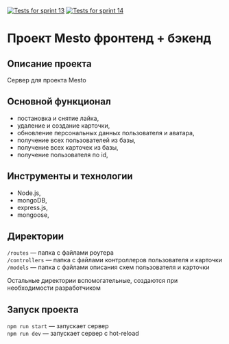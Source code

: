 [![Tests for sprint 13](https://github.com/${palinakarabovich}/${express-mesto-gha}/actions/workflows/tests-13-sprint.yml/badge.svg)](https://github.com/${palinakarabovich}/${express-mesto-gha}/actions/workflows/tests-13-sprint.yml)  [![Tests for sprint 14](https://github.com/${palinakarabovich}/${express-mesto-gha}/actions/workflows/tests-14-sprint.yml/badge.svg)](https://github.com/${palinakarabovich}/${express-mesto-gha}/actions/workflows/tests-14-sprint.yml)
# Проект Mesto фронтенд + бэкенд

## Описание проекта
Сервер для проекта Mesto

## Основной функционал
* постановка и снятие лайка,
* удаление и создание карточки,
* обновление персональных данных пользователя и аватара,
* получение всех пользователей из базы,
* получение всех карточек из базы,
* получение пользователя по id,

## Инструменты и технологии
* Node.js,
* mongoDB,
* express.js,
* mongoose,

## Директории

`/routes` — папка с файлами роутера  
`/controllers` — папка с файлами контроллеров пользователя и карточки   
`/models` — папка с файлами описания схем пользователя и карточки  
  
Остальные директории вспомогательные, создаются при необходимости разработчиком

## Запуск проекта

`npm run start` — запускает сервер   
`npm run dev` — запускает сервер с hot-reload
